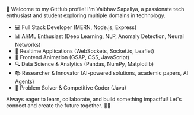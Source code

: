 👋 Welcome to my GitHub profile! I'm Vaibhav Sapaliya, a passionate tech enthusiast and student exploring multiple domains in technology.  

* 💻 Full Stack Developer (MERN, Node.js, Express)  
* 📊 AI/ML Enthusiast (Deep Learning, NLP, Anomaly Detection, Neural Networks)  
* 🚀 Realtime Applications (WebSockets, Socket.io, Leaflet)	  
* 🎨 Frontend Animation (GSAP, CSS, JavaScript)	  
* 🔍 Data Science & Analytics (Pandas, NumPy, Matplotlib)  
* 📚 Researcher & Innovator (AI-powered solutions, academic papers, AI Agents)  
* 🌟 Problem Solver & Competitive Coder (Java)  


Always eager to learn, collaborate, and build something impactful! Let's connect and create the future together. 🚀😊  

<!--
**Vaibhavvs7/Vaibhavvs7** is a ✨ _special_ ✨ repository because its `README.md` (this file) appears on your GitHub profile.

Here are some ideas to get you started:

- 🔭 I’m currently working on ...
- 🌱 I’m currently learning ...
- 👯 I’m looking to collaborate on ...
- 🤔 I’m looking for help with ...
- 💬 Ask me about ...
- 📫 How to reach me: ...
- 😄 Pronouns: ...
- ⚡ Fun fact: ...
-->
